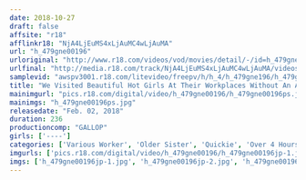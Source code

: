 ```yaml
---
date: 2018-10-27
draft: false
affsite: "r18"
afflinkr18: "NjA4LjEuMS4xLjAuMC4wLjAuMA"
url: "h_479gne00196"
urloriginal: "http://www.r18.com/videos/vod/movies/detail/-/id=h_479gne00196"
urlfinal: "http://media.r18.com/track/NjA4LjEuMS4xLjAuMC4wLjAuMA/videos/vod/movies/detail/-/id=h_479gne00196"
samplevid: "awspv3001.r18.com/litevideo/freepv/h/h_4/h_479gne196/h_479gne196_dmb_w.mp4"
title: "We Visited Beautiful Hot Girls At Their Workplaces Without An Appointment And Negotiated With Them To Appear In An AV, And We Got A Quickie Right There On The Spot! 4"
mainimgurl: "pics.r18.com/digital/video/h_479gne00196/h_479gne00196ps.jpg"
mainimgs: "h_479gne00196ps.jpg"
releasedate: "Feb. 02, 2018"
duration: 236
productioncomp: "GALLOP"
girls: ['----']
categories: ['Various Worker', 'Older Sister', 'Quickie', 'Over 4 Hours', 'Hi-Def']
imgurls: ['pics.r18.com/digital/video/h_479gne00196/h_479gne00196jp-1.jpg', 'pics.r18.com/digital/video/h_479gne00196/h_479gne00196jp-2.jpg', 'pics.r18.com/digital/video/h_479gne00196/h_479gne00196jp-3.jpg', 'pics.r18.com/digital/video/h_479gne00196/h_479gne00196jp-4.jpg', 'pics.r18.com/digital/video/h_479gne00196/h_479gne00196jp-5.jpg', 'pics.r18.com/digital/video/h_479gne00196/h_479gne00196jp-6.jpg', 'pics.r18.com/digital/video/h_479gne00196/h_479gne00196jp-7.jpg', 'pics.r18.com/digital/video/h_479gne00196/h_479gne00196jp-8.jpg', 'pics.r18.com/digital/video/h_479gne00196/h_479gne00196jp-9.jpg', 'pics.r18.com/digital/video/h_479gne00196/h_479gne00196jp-10.jpg', 'pics.r18.com/digital/video/h_479gne00196/h_479gne00196jp-11.jpg', 'pics.r18.com/digital/video/h_479gne00196/h_479gne00196jp-12.jpg', 'pics.r18.com/digital/video/h_479gne00196/h_479gne00196jp-13.jpg', 'pics.r18.com/digital/video/h_479gne00196/h_479gne00196jp-14.jpg', 'pics.r18.com/digital/video/h_479gne00196/h_479gne00196jp-15.jpg', 'pics.r18.com/digital/video/h_479gne00196/h_479gne00196jp-16.jpg', 'pics.r18.com/digital/video/h_479gne00196/h_479gne00196jp-17.jpg', 'pics.r18.com/digital/video/h_479gne00196/h_479gne00196jp-18.jpg', 'pics.r18.com/digital/video/h_479gne00196/h_479gne00196jp-19.jpg', 'pics.r18.com/digital/video/h_479gne00196/h_479gne00196jp-20.jpg']
imgs: ['h_479gne00196jp-1.jpg', 'h_479gne00196jp-2.jpg', 'h_479gne00196jp-3.jpg', 'h_479gne00196jp-4.jpg', 'h_479gne00196jp-5.jpg', 'h_479gne00196jp-6.jpg', 'h_479gne00196jp-7.jpg', 'h_479gne00196jp-8.jpg', 'h_479gne00196jp-9.jpg', 'h_479gne00196jp-10.jpg', 'h_479gne00196jp-11.jpg', 'h_479gne00196jp-12.jpg', 'h_479gne00196jp-13.jpg', 'h_479gne00196jp-14.jpg', 'h_479gne00196jp-15.jpg', 'h_479gne00196jp-16.jpg', 'h_479gne00196jp-17.jpg', 'h_479gne00196jp-18.jpg', 'h_479gne00196jp-19.jpg', 'h_479gne00196jp-20.jpg']
---
```

